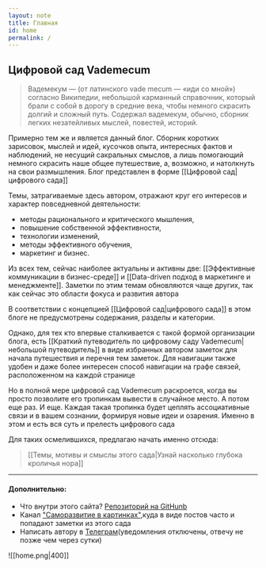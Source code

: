```yaml
---
layout: note
title: Главная
id: home
permalink: /
---
```




## Цифровой сад Vademecum

>Вадемекум — (от латинского vade mecum — «иди со мной») согласно Википедии, небольшой карманный справочник, который брали с собой в дорогу в средние века, чтобы немного скрасить долгий и сложный путь. Содержал вадемекум, обычно, сборник легких незатейливых мыслей, повестей, историй.

Примерно тем же и является данный блог. Сборник коротких зарисовок, мыслей и идей, кусочков опыта, интересных фактов и наблюдений, не несущий сакральных смыслов, а лишь помогающий немного скрасить наше общее путешествие, а, возможно, и натолкнуть на свои размышления. Блог представлен в форме [[Цифровой сад|цифрового сада]]

Темы, затрагиваемые здесь автором, отражают круг его интересов и характер повседневной деятельности: 
- методы рационального и критического мышления, 
- повышение собственной эффективности, 
- технологии изменений, 
- методы эффективного обучения, 
- маркетинг и бизнес. 

Из всех тем, сейчас наиболее актуальны и активны две: [[Эффективные коммуникации в бизнес-среде]] и [[Data-driven подход в маркетинге и менеджменте]]. Заметки по этим темам обновляются чаще других, так как сейчас это области фокуса и развития автора

В соответствии с концепцией [[Цифровой сад|цифрового сада]] в этом блоге не предусмотрены содержания, разделы и категории.  

Однако, для тех кто впервые сталкивается с такой формой организации блога, есть [[Краткий путеводитель по цифровому саду Vademecum|небольшой путеводитель]] в виде избранных автором заметок для начала путешествия и перечня тем заметок. Для навигации также удобен и даже более интересен способ навигации на графе связей, расположенном на каждой странице

Но в полной мере цифровой сад Vademecum раскроется, когда вы просто позволите его тропинкам вывести в случайное место. А потом еще раз. И еще. Каждая такая тропинка будет цеплять ассоциативные связи и в вашем сознании, формируя новые идеи и озарения. Именно в этом и есть вся суть и прелесть цифрового сада

Для таких осмелившихся, предлагаю начать именно отсюда:
>[[Темы, мотивы и смыслы этого сада|Узнай насколько глубока кроличья нора]]



---

#### Дополнительно:
- Что внутри этого сайта? [Репозиторий на GitHunb](https://github.com/Al7F4/vademecum)
- Канал ["Саморазвитие в картинках"](https://t.me/inzeptum),куда в виде постов часто и попадают заметки из этого сада
- Написать автору в [Телеграм](https://t.me/monsieurkozik)(уведомления отключены, отвечу не позже чем через сутки)

![[home.png|400]]